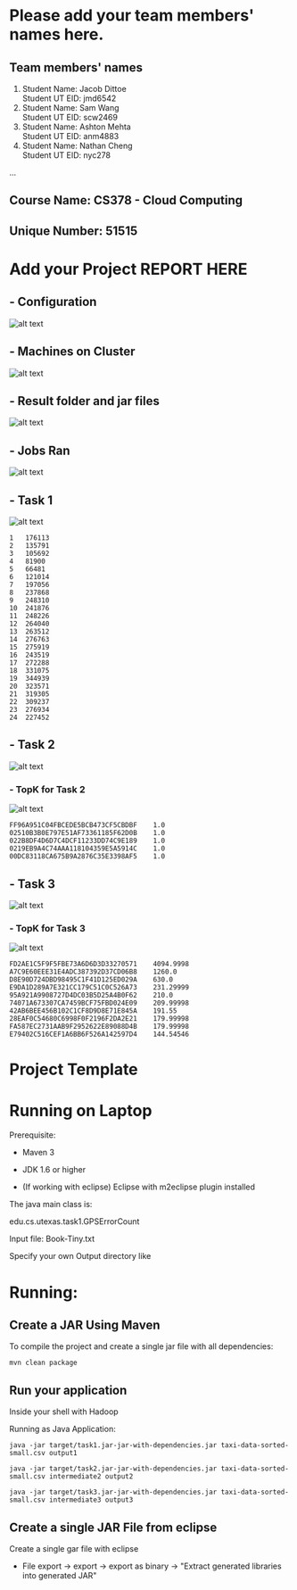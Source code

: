 # Please add your team members' names here. 

## Team members' names 

1. Student Name: Jacob Dittoe  
   Student UT EID: jmd6542
2. Student Name: Sam Wang  
   Student UT EID: scw2469
3. Student Name: Ashton Mehta  
   Student UT EID: anm4883
4. Student Name: Nathan Cheng  
   Student UT EID: nyc278

 ...

##  Course Name: CS378 - Cloud Computing 

##  Unique Number: 51515
    


# Add your Project REPORT HERE 

## - Configuration
![alt text](ScreenShots/Configuration.png "Title")

## - Machines on Cluster
![alt text](ScreenShots/MachinesRan.png "Title")

## - Result folder and jar files
![alt text](ScreenShots/OutputsAndJarFiles.png "Title")

## - Jobs Ran
![alt text](ScreenShots/Console.png "Title")

## - Task 1
![alt text](ScreenShots/Task-1-YARN.png "Title")

```
1   176113
2   135791
3   105692
4   81900
5   66481
6   121014
7   197056
8   237868
9   248310
10  241876
11  248226
12  264040
13  263512
14  276763
15  275919
16  243519
17  272288
18  331075
19  344939
20  323571
21  319305
22  309237
23  276934
24  227452

```


## - Task 2
![alt text](ScreenShots/Task-2-YARN.png "Title")
### - TopK for Task 2
![alt text](ScreenShots/Task-2-YARN-TopK.png "Title")

```
FF96A951C04FBCEDE5BCB473CF5CBDBF	1.0
02510B3B0E797E51AF73361185F62D0B	1.0
022B8DF4D6D7C4DCF11233DD74C9E189	1.0
0219EB9A4C74AAA118104359E5A5914C	1.0
00DC83118CA675B9A2876C35E3398AF5	1.0
```

## - Task 3
![alt text](ScreenShots/Task-3-YARN.png "Title")
### - TopK for Task 3
![alt text](ScreenShots/Task-3-YARN-TopK.png "Title")

```
FD2AE1C5F9F5FBE73A6D6D3D33270571	4094.9998
A7C9E60EEE31E4ADC387392D37CD06B8	1260.0
D8E90D724DBD98495C1F41D125ED029A	630.0
E9DA1D289A7E321CC179C51C0C526A73	231.29999
95A921A9908727D4DC03B5D25A4B0F62	210.0
74071A673307CA7459BCF75FBD024E09	209.99998
42AB6BEE456B102C1CF8D9D8E71E845A	191.55
28EAF0C54680C6998F0F2196F2DA2E21	179.99998
FA587EC2731AAB9F2952622E89088D4B	179.99998
E79402C516CEF1A6BB6F526A142597D4	144.54546
```


# Project Template

# Running on Laptop     ####

Prerequisite:

- Maven 3

- JDK 1.6 or higher

- (If working with eclipse) Eclipse with m2eclipse plugin installed


The java main class is:

edu.cs.utexas.task1.GPSErrorCount 

Input file:  Book-Tiny.txt  

Specify your own Output directory like 

# Running:




## Create a JAR Using Maven 

To compile the project and create a single jar file with all dependencies: 
	
```	mvn clean package ```



## Run your application
Inside your shell with Hadoop

Running as Java Application:

```java -jar target/task1.jar-jar-with-dependencies.jar taxi-data-sorted-small.csv output1```

```java -jar target/task2.jar-jar-with-dependencies.jar taxi-data-sorted-small.csv intermediate2 output2```

```java -jar target/task3.jar-jar-with-dependencies.jar taxi-data-sorted-small.csv intermediate3 output3```



## Create a single JAR File from eclipse



Create a single gar file with eclipse 

*  File export -> export  -> export as binary ->  "Extract generated libraries into generated JAR"
